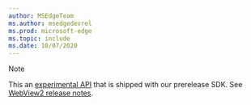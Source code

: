 ```yaml
---
author: MSEdgeTeam
ms.author: msedgedevrel
ms.prod: microsoft-edge
ms.topic: include
ms.date: 10/07/2020
---
```

> [!NOTE]
> This an [experimental API][ExperimentalAPIs] that is shipped with our prerelease SDK. See [WebView2 release notes][WebView2ReleaseNotes].

<!-- image links -->  

<!-- links -->  

[WebView2ReleaseNotes]: /microsoft-edge/webview2/releasenotes "WebView2 release notes"
[ExperimentalAPIs]: /microsoft-edge/webview2/concepts/versioning#experimental-apis "Experimental APIs"
